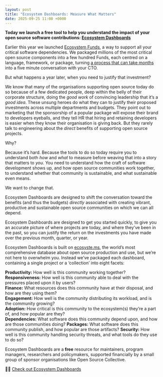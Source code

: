 ```yaml
---
layout: post
title: "Ecosystem Dashboards: Measure What Matters"
date: 2025-09-25 11:00 +0000
---
```


__Today we launch a free tool to help you understand the impact of your open source software contributions: [Ecosystem Dashboards](https://dashboards.ecosyste.ms)__

Earlier this year we launched [Ecosystem Funds](https://funds.ecosyste.ms), a way to support all your critical software dependencies. We packaged millions of the most critical open source components into a few hundred Funds, each centred on a language, framework, or package, turning [a process that can take months](https://opensource.microsoft.com/blog/2024/06/27/5-things-we-learned-from-sponsoring-a-sampling-of-our-open-source-dependencies/) into a five minute conversation with your CTO.

But what happens a year later, when you need to justify that investment?

We know that many of the organisations supporting open source today do so because of a few dedicated people, deep within the belly of their corporate structure, doing the *good work* of convincing leadership that it’s a *good idea*. These unsung heroes do what they can to justify their proposed investments across multiple departments and budgets. They point out to marketing that the sponsorship of a popular package will expose their brand to developers eyeballs, and they tell HR that hiring and retaining developers is easier when they know their organisation is giving back. But they rarely talk to engineering about the *direct* benefits of supporting open source projects. 

Why? 

Because it’s hard. Because the tools to do so today require you to understand both *how* and *what* to measure before weaving that into a story that matters to *you*. You need to understand how the craft of software development shows up, and how open source communities work together, to understand whether that community is sustainable, and what sustainable even means. 

We want to change that. 

Ecosystem Dashboards are designed to shift the conversation toward the benefits (and thus the budgets) *directly* associated with creating vibrant, productive and sustainable open source communities on which we can all depend.

Ecosystem Dashboards are designed to get you started quickly, to give you an accurate picture of where projects are today, and where they’ve been in the past, so you can justify the return on the investments you have made over the previous month, quarter, or year. 

Ecosystem Dashboards is built on [ecosyste.ms](http://ecosyste.ms), the world’s most comprehensive database about open source production and use, but we’re not here to overwhelm you. Instead we’ve packaged each dashboard, containing a single project or a ‘collection’ into eight facets:

**Productivity:** How well is this community working together?  
**Responsiveness:** How well is this community able to deal with the pressures placed upon it by users?  
**Finance:** What resources does this community have at their disposal, and how are they using them?  
**Engagement:** How well is the community distributing its workload, and is the community growing?  
**Adoption:** How critical is this community to the ecosystem(s) they’re a part of, and how popular are they?  
**Dependencies:** What software does this community depend upon, and how are those communities doing?
**Packages:** What software does this community publish, and how popular are those artifacts?
**Security:** How well is this community handling security threats, and what tools do they use to do so?

Ecosystem Dashboards are a **free** resource for maintainers, program managers, researchers and policymakers, supported financially by a small group of sponsor organisations like Open Source Collective.

👩‍💻 [Check out Ecosystem Dashboards](https://dashboards.ecosyste.ms)

